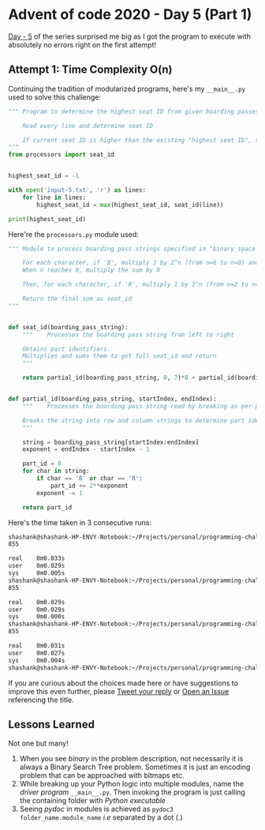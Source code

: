 # Advent of code 2020 - Day 5 (Part 1)

[Day - 5](https://twitter.com/SVRSN_Shashank/status/1336852189671723009) of the series surprised me big as I got the program to execute with absolutely no errors right on the first attempt!

## Attempt 1: Time Complexity O(n)

Continuing the tradition of modularized programs, here's my `__main__.py` used to solve this challenge:

````python
""" Program to determine the highest seat ID from given boarding passes

    Read every line and determine seat ID

    If current seat ID is higher than the existing "highest seat ID", save the current seat ID into "highest seat ID"
"""
from processors import seat_id


highest_seat_id = -1

with open('input-5.txt', 'r') as lines:
    for line in lines:
        highest_seat_id = max(highest_seat_id, seat_id(line))

print(highest_seat_id)
````

Here're the `processors.py` module used:

````python
""" Module to process boarding pass strings specified in "binary space partitioning" notation

    For each character, if 'B', multiply 1 by 2^n (from n=6 to n=0) and sum together
    When n reaches 0, multiply the sum by 8

    Then, for each character, if 'R', multiply 1 by 2^n (from n=2 to n=0) and sum together

    Return the final sum as seat_id
"""


def seat_id(boarding_pass_string):
    """    Processes the boarding pass string from left to right

    Obtains part identifiers.
    Multiplies and sums them to get full seat_id and return
    """

    return partial_id(boarding_pass_string, 0, 7)*8 + partial_id(boarding_pass_string, 7, 10)


def partial_id(boarding_pass_string, startIndex, endIndex):
    """    Processes the boarding pass string read by breaking as per provided indices and performing multiplications as if in a bitmap

    Breaks the string into row and column strings to determine part identifiers.
    """

    string = boarding_pass_string[startIndex:endIndex]
    exponent = endIndex - startIndex - 1

    part_id = 0
    for char in string:
        if char == 'B' or char == 'R':
            part_id += 2**exponent
        exponent -= 1

    return part_id
````

Here's the time taken in 3 consecutive runs:

````bash
shashank@shashank-HP-ENVY-Notebook:~/Projects/personal/programming-challenges/advent-of-code/2020/day-5$ time python3 part-1-attempt-1
855

real    0m0.033s
user    0m0.029s
sys     0m0.005s
shashank@shashank-HP-ENVY-Notebook:~/Projects/personal/programming-challenges/advent-of-code/2020/day-5$ time python3 part-1-attempt-1
855

real    0m0.029s
user    0m0.029s
sys     0m0.000s
shashank@shashank-HP-ENVY-Notebook:~/Projects/personal/programming-challenges/advent-of-code/2020/day-5$ time python3 part-1-attempt-1
855

real    0m0.031s
user    0m0.027s
sys     0m0.004s
shashank@shashank-HP-ENVY-Notebook:~/Projects/personal/programming-challenges/advent-of-code/2020/day-5$ 
````

If you are curious about the choices made here or have suggestions to improve this even further, please [Tweet your reply](https://twitter.com/SVRSN_Shashank/status/1336852189671723009) or [Open an Issue](https://github.com/fossterer/fossterer.github.io/issues) referencing the title.

## Lessons Learned

Not one but many!

1. When you see *binary* in the problem description, not necessarily it is always a Binary Search Tree problem. Sometimes it is just an encoding problem that can be approached with bitmaps etc.
2. While breaking up your Python logic into multiple modules, name the *driver program* `__main__.py`. Then invoking the program is just calling the containing folder with *Python executable*
3. Seeing *pydoc* in modules is achieved as `pydoc3 folder_name.module_name` *i.e* separated by a dot (.)
